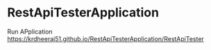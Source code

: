 # RestApiTesterApplication
Run APplication https://krdheeraj51.github.io/RestApiTesterApplication/RestApiTester

